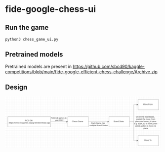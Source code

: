 fide-google-chess-ui
====================

## Run the game

```aiignore
python3 chess_game_ui.py
```

## Pretrained models

Pretrained models are present in https://github.com/sbcd90/kaggle-competitions/blob/main/fide-google-efficient-chess-challenge/Archive.zip

## Design

![Design](screenshot.png)